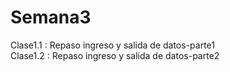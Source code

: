 # Semana3
Clase1.1 : Repaso ingreso y salida de datos-parte1 <br/>
Clase1.2 : Repaso ingreso y salida de datos-parte2 <br/>
